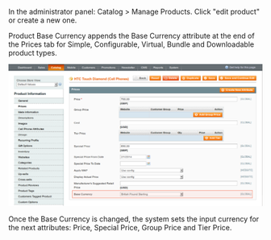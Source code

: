 In the administrator panel: Catalog > Manage Products. Click "edit product" or create a new one.

Product Base Currency appends the Base Currency attribute at the end of the Prices tab for Simple, Configurable, Virtual, Bundle and Downloadable product types.

![Product Base Currency Product Edit](product-base-currency-product-edit-base-currency.png)
 
Once the Base Currency is changed, the system sets the input currency for the next attributes: Price, Special Price, Group Price and Tier Price.
